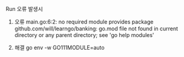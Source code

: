 Run 오류 발생시
1. 오류 
main.go:6:2: no required module provides package github.com/will/learngo/banking: go.mod file not found in current directory or any parent directory; see 'go help modules'

1. 해결
go env -w GO111MODULE=auto